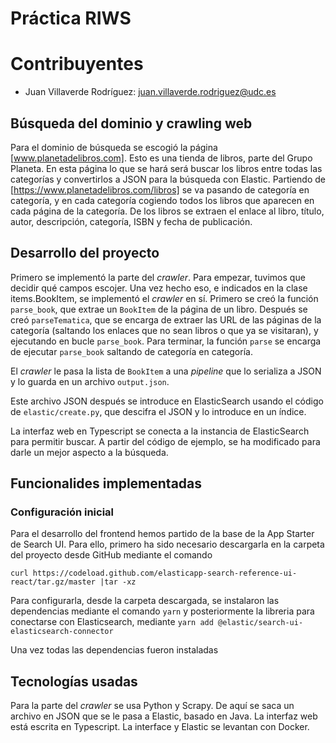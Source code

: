 # Práctica RIWS

# Contribuyentes

- Juan Villaverde Rodríguez: juan.villaverde.rodriguez@udc.es



## Búsqueda del dominio y crawling web

Para el dominio de búsqueda se escogió la página [www.planetadelibros.com]. Esto es una tienda de libros, parte del Grupo Planeta. En esta página lo que se hará será buscar los libros entre todas las categorías y convertirlos a JSON para la búsqueda con Elastic. Partiendo de [https://www.planetadelibros.com/libros] se va pasando de categoría en categoría, y en cada categoría cogiendo todos los libros que aparecen en cada página de la categoría. De los libros se extraen el enlace al libro, título, autor, descripción, categoría, ISBN y fecha de publicación.

## Desarrollo del proyecto

Primero se implementó la parte del _crawler_. Para empezar, tuvimos que decidir qué campos escojer. Una vez hecho eso, e indicados en la clase items.BookItem, se implementó el _crawler_ en sí. Primero se creó la función `parse_book`, que extrae un `BookItem` de la página de un libro. Después se creó `parseTematica`, que se encarga de extraer las URL de las páginas de la categoría (saltando los enlaces que no sean libros o que ya se visitaran), y ejecutando en bucle `parse_book`. Para terminar, la función `parse` se encarga de ejecutar `parse_book` saltando de categoría en categoría.

El _crawler_ le pasa la lista de `BookItem` a una _pipeline_ que lo serializa a JSON y lo guarda en un archivo `output.json`.

Este archivo JSON después se introduce en ElasticSearch usando el código de `elastic/create.py`, que descifra el JSON y lo introduce en un índice.

La interfaz web en Typescript se conecta a la instancia de ElasticSearch para permitir buscar. A partir del código de ejemplo, se ha modificado para darle un mejor aspecto a la búsqueda.

## Funcionalides implementadas
### Configuración inicial

Para el desarrollo del frontend hemos partido de la base de la App Starter de Search UI. Para ello, primero ha sido necesario descargarla en la carpeta del proyecto desde GitHub mediante el comando

`curl https://codeload.github.com/elasticapp-search-reference-ui-react/tar.gz/master |tar -xz`

Para configurarla, desde la carpeta descargada, se instalaron las dependencias mediante el comando `yarn` y posteriormente la libreria para conectarse con Elasticsearch, mediante 
`yarn add @elastic/search-ui-elasticsearch-connector`

Una vez todas las dependencias fueron instaladas



## Tecnologías usadas

Para la parte del _crawler_ se usa Python y Scrapy. De aquí se saca un archivo en JSON que se le pasa a Elastic, basado en Java. La interfaz web está escrita en Typescript. La interface y Elastic se levantan con Docker.

